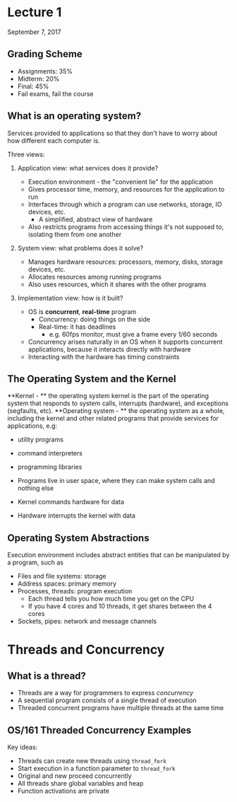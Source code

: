 # Lecture 1
September 7, 2017

## Grading Scheme
* Assignments: 35%
* Midterm: 20%
* Final: 45%
* Fail exams, fail the course

## What is an operating system?

Services provided to applications so that they don't have to worry about how different each computer is.

Three views:
1. Application view: what services does it provide?

	* Execution environment - the "convenient lie" for the application
	* Gives processor time, memory, and resources for the application to run
	* Interfaces through which a program can use networks, storage, IO devices, etc.
		* A simplified, abstract view of hardware
	* Also restricts programs from accessing things it's not supposed to, isolating them from one another

2. System view: what problems does it solve?

	* Manages hardware resources: processors, memory, disks, storage devices, etc.
	* Allocates resources among running programs
	* Also uses resources, which it shares with the other programs

3. Implementation view: how is it built?

	* OS is **concurrent**, **real-time** program
		* Concurrency: doing things on the side
		* Real-time: it has deadlines
			* e.g. 60fps monitor, must give a frame every 1/60 seconds
	* Concurrency arises naturally in an OS when it supports concurrent applications, because it interacts directly with hardware
	* Interacting with the hardware has timing constraints

 ## The Operating System and the Kernel

**Kernel - ** the operating system kernel is the part of the operating system that responds to system calls, interrupts (hardware), and exceptions (segfaults, etc).
**Operating system - ** the operating system as a whole, including the kernel and other related programs that provide services for applications, e.g:
* utility programs
* command interpreters
* programming libraries

* Programs live in user space, where they can make system calls and nothing else
* Kernel commands hardware for data
* Hardware interrupts the kernel with data

## Operating System Abstractions
Execution environment includes abstract entities that can be manipulated by a program, such as
* Files and file systems: storage
* Address spaces: primary memory
* Processes, threads: program execution
	* Each thread tells you how much time you get on the CPU
	* If you have 4 cores and 10 threads, it get shares between the 4 cores
* Sockets, pipes: network and message channels

# Threads and Concurrency
## What is a thread?
* Threads are a way for programmers to express *concurrency*
* A sequential program consists of a single thread of execution
* Threaded concurrent programs have multiple threads at the same time

## OS/161 Threaded Concurrency Examples
Key ideas:
* Threads can create new threads using `thread_fork`
* Start execution in a function parameter to `thread_fork`
* Original and new proceed concurrently
* All threads share global variables and heap
* Function activations are private

